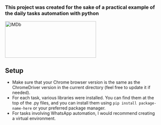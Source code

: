 ### This project was created for the sake of a practical example of the daily tasks automation with python


<a href="https://www.python.org/" target="_blank" rel="noreferrer"> <img src="https://www.python.org/static/img/python-logo@2x.png" alt="IMDb" width="300" height="120"/> </a>

## Setup
 - Make sure that your Chrome browser version is the same as the ChromeDriver version in the current directory (feel free to update it if needed).
- For each task, various libraries were installed. You can find them at the top of the .py files, and you can install them using `pip install package-name-here` or your preferred package manager.
- For tasks involving WhatsApp automation, I would recommend creating a virtual environment.